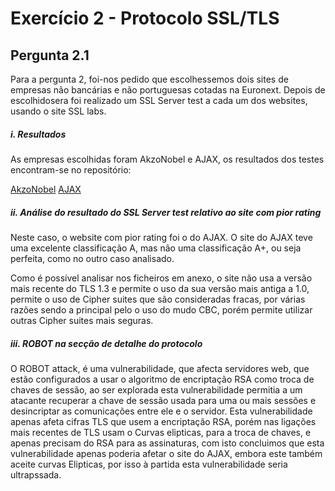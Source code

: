 # Exercício 2 - Protocolo SSL/TLS
## Pergunta 2.1
Para a pergunta 2, foi-nos pedido que escolhessemos dois sites de empresas não bancárias e não portuguesas cotadas na Euronext. Depois de escolhidosera foi realizado um SSL Server test a cada um dos websites, usando o site SSL labs.

##### i. Resultados
As empresas escolhidas foram AkzoNobel e AJAX, os resultados dos testes encontram-se no repositório:

[AkzoNobel](./akzo.pdf)
[AJAX](./AJAX.pdf)

##### ii. Análise do resultado do SSL Server test relativo ao site com pior rating
Neste caso, o website com pior rating foi o do AJAX. O site do AJAX teve uma excelente classificação A, mas não uma classificação A+, ou seja perfeita, como no outro caso analisado.

Como é possível analisar nos ficheiros em anexo, o site não usa a versão mais recente do TLS 1.3 e permite o uso da sua versão mais antiga a 1.0,  permite o uso de Cipher suites  que são consideradas fracas, por várias razões sendo a principal pelo o uso do mudo CBC, porém permite utilizar outras Cipher suites mais seguras.

##### iii. ROBOT na secção de detalhe do protocolo
O ROBOT attack, é uma vulnerabilidade, que afecta servidores web, que estão configurados a usar o algoritmo de encriptação RSA como troca de chaves de sessão, ao ser explorada esta vulnerabilidade permitia a um atacante recuperar a chave de sessão usada para uma ou mais sessões e desincriptar as comunicações entre ele e o servidor.
Esta vulnerabilidade apenas afeta cifras TLS que usem a encriptação RSA, porém nas ligações mais recentes de TLS usam o Curvas elipticas, para a troca de chaves, e apenas precisam do RSA para as assinaturas, com isto concluimos que esta vulnerabilidade apenas poderia afetar o site do AJAX, embora este também aceite curvas Elipticas, por isso à partida esta vulnerabilidade seria ultrapssada.

